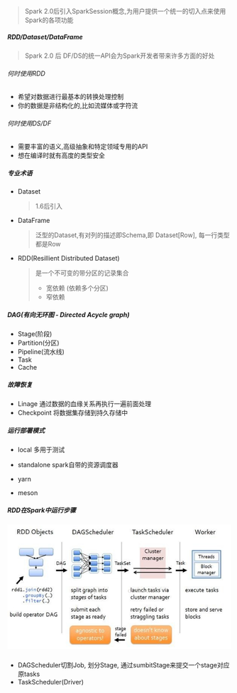 > Spark 2.0后引入SparkSession概念,为用户提供一个统一的切入点来使用Spark的各项功能

##### RDD/Dataset/DataFrame

> Spark 2.0 后 DF/DS的统一API会为Spark开发者带来许多方面的好处 

###### 何时使用RDD

* 希望对数据进行最基本的转换处理控制
* 你的数据是非结构化的,比如流媒体或字符流

###### 何时使用DS/DF

* 需要丰富的语义,高级抽象和特定领域专用的API
* 想在编译时就有高度的类型安全

##### 专业术语

* Dataset

  > 1.6后引入


* DataFrame

  > 泛型的Dataset,有对列的描述即Schema,即 Dataset[Row], 每一行类型都是Row 

* RDD(Resillient Distributed Dataset)

  > 是一个不可变的带分区的记录集合
  >
  > * 宽依赖 (依赖多个分区)
  > * 窄依赖

##### DAG(有向无环图 - Directed Acycle graph)

* Stage(阶段)
* Partition(分区)
* Pipeline(流水线)
* Task
* Cache 

##### 故障恢复

* Linage 通过数据的血缘关系再执行一遍前面处理
* Checkpoint 将数据集存储到持久存储中

##### 运行部署模式 

* local 多用于测试 


* standalone spark自带的资源调度器
* yarn
* meson

##### RDD在Spark中运行步骤

##### ![运行流程](https://github.com/bobxwang/document/blob/master/spark/rdd-dag-task-worker.png)

* DAGScheduler切割Job, 划分Stage, 通过sumbitStage来提交一个stage对应原tasks 
* TaskScheduler(Driver)

